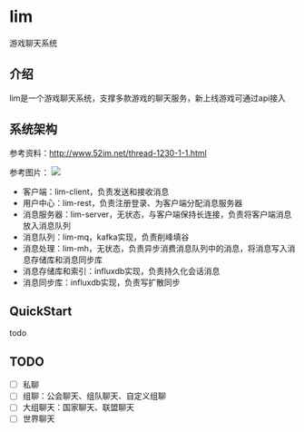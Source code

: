 # lim
游戏聊天系统

## 介绍
lim是一个游戏聊天系统，支撑多款游戏的聊天服务，新上线游戏可通过api接入

## 系统架构
参考资料：http://www.52im.net/thread-1230-1-1.html  

参考图片：
![](http://www.52im.net/data/attachment/forum/201904/30/125435sjtx5taw9atxw5wh.jpg)

- 客户端：lim-client，负责发送和接收消息
- 用户中心：lim-rest，负责注册登录、为客户端分配消息服务器
- 消息服务器：lim-server，无状态，与客户端保持长连接，负责将客户端消息放入消息队列
- 消息队列：lim-mq，kafka实现，负责削峰填谷
- 消息处理：lim-mh，无状态，负责异步消费消息队列中的消息，将消息写入消息存储库和消息同步库
- 消息存储库和索引：influxdb实现，负责持久化会话消息
- 消息同步库：influxdb实现，负责写扩散同步

## QuickStart
todo

## TODO
* [ ] 私聊
* [ ] 组聊：公会聊天、组队聊天、自定义组聊
* [ ] 大组聊天：国家聊天、联盟聊天
* [ ] 世界聊天
